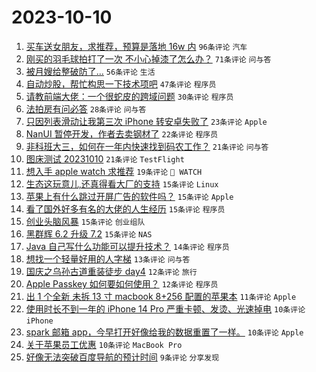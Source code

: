 # 2023-10-10

1. [买车送女朋友，求推荐，预算是落地 16w 内](https://www.v2ex.com/t/980477) `96条评论` `汽车`
1. [刚买的羽毛球拍打了一次 不小心掉漆了怎么办？](https://www.v2ex.com/t/980465) `71条评论` `问与答`
1. [被月嫂给整破防了...](https://www.v2ex.com/t/980525) `56条评论` `生活`
1. [自动炒股，帮忙构思一下技术项吧](https://www.v2ex.com/t/980522) `47条评论` `程序员`
1. [请教前端大佬：一个很蛇皮的跨域问题](https://www.v2ex.com/t/980531) `30条评论` `程序员`
1. [法拍房有问必答](https://www.v2ex.com/t/980506) `28条评论` `问与答`
1. [只因列表滑动让我第三次 iPhone 转安卓失败了](https://www.v2ex.com/t/980471) `23条评论` `Apple`
1. [NanUI 暂停开发，作者去卖钢材了](https://www.v2ex.com/t/980517) `22条评论` `程序员`
1. [非科班大三，如何在一年内快速找到码农工作？](https://www.v2ex.com/t/980478) `21条评论` `问与答`
1. [图床测试 20231010](https://www.v2ex.com/t/980472) `21条评论` `TestFlight`
1. [想入手 apple watch 求推荐](https://www.v2ex.com/t/980519) `19条评论` ` WATCH`
1. [生态这玩意儿,还真得看大厂的支持](https://www.v2ex.com/t/980536) `15条评论` `Linux`
1. [苹果上有什么跳过开屏广告的软件吗？](https://www.v2ex.com/t/980513) `15条评论` `Apple`
1. [看了国外好多有名的大佬的人生经历](https://www.v2ex.com/t/980503) `15条评论` `程序员`
1. [创业头脑风暴](https://www.v2ex.com/t/980473) `15条评论` `创业组队`
1. [黑群辉 6.2 升级 7.2](https://www.v2ex.com/t/980464) `15条评论` `NAS`
1. [Java 自己写什么功能可以提升技术？](https://www.v2ex.com/t/980469) `14条评论` `程序员`
1. [想找一个轻量好用的人字梯](https://www.v2ex.com/t/980510) `13条评论` `问与答`
1. [国庆之乌孙古道重装徒步 day4](https://www.v2ex.com/t/980475) `12条评论` `旅行`
1. [Apple Passkey 如何要如何使用？](https://www.v2ex.com/t/980470) `12条评论` `程序员`
1. [出 1 个全新 未拆 13 寸 macbook 8+256 配置的苹果本](https://www.v2ex.com/t/980468) `11条评论` `Apple`
1. [使用时长不到一年的 iPhone 14 Pro 严重卡顿、发烫、光速掉电](https://www.v2ex.com/t/980542) `10条评论` `iPhone`
1. [spark 邮箱 app，今早打开好像给我的数据重置了一样。](https://www.v2ex.com/t/980489) `10条评论` `Apple`
1. [关于苹果员工优惠](https://www.v2ex.com/t/980481) `10条评论` `MacBook Pro`
1. [好像无法突破百度导航的预计时间](https://www.v2ex.com/t/980530) `9条评论` `分享发现`
